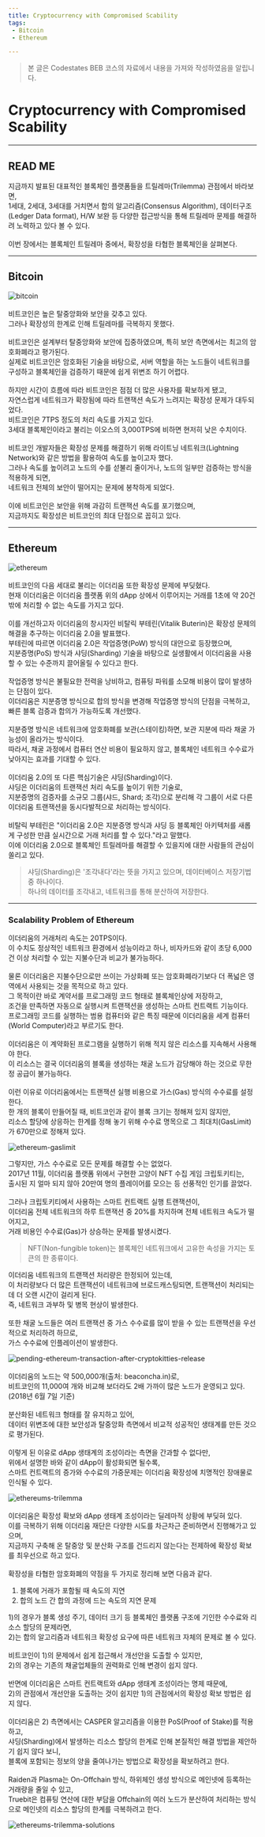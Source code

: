 ```yaml
---
title: Cryptocurrency with Compromised Scability
tags: 
 - Bitcoin
 - Ethereum

---
```


> 본 글은 Codestates BEB 코스의 자료에서 내용을 가져와 작성하였음을 알립니다. 

# Cryptocurrency with Compromised Scability

---

## READ ME
지금까지 발표된 대표적인 블록체인 플랫폼들을 트릴레마(Trilemma) 관점에서 바라보면,  
1세대, 2세대, 3세대를 거치면서 합의 알고리즘(Consensus Algorithm), 데이터구조(Ledger Data format), H/W 보완 등 다양한 접근방식을 통해 트릴레마 문제를 해결하려 노력하고 있다 볼 수 있다.  
<br>
이번 장에서는 블록체인 트릴레마 중에서, 확장성을 타협한 블록체인을 살펴본다.  

---

## Bitcoin
![bitcoin](../../assets/img/bitcoin.png)  
<br>
비트코인은 높은 탈중앙화와 보안을 갖추고 있다.  
그러나 확장성의 한계로 인해 트릴레마를 극복하지 못했다.  
<br>
비트코인은 설계부터 탈중앙화와 보안에 집중하였으며, 특히 보안 측면에서는 최고의 암호화폐라고 평가된다.  
실제로 비트코인은 암호화된 기술을 바탕으로, 서버 역할을 하는 노드들이 네트워크를 구성하고 블록체인을 검증하기 때문에 쉽게 위변조 하기 어렵다.  
<br>
하지만 시간이 흐름에 따라 비트코인은 점점 더 많은 사용자를 확보하게 됐고,  
자연스럽게 네트워크가 확장됨에 따라 트랜잭션 속도가 느려지는 확장성 문제가 대두되었다.
<br>
비트코인은 7TPS 정도의 처리 속도를 가지고 있다.  
3세대 블록체인이라고 불리는 이오스의 3,000TPS에 비하면 현저히 낮은 수치이다.  
<br>
비트코인 개발자들은 확장성 문제를 해결하기 위해 라이트닝 네트워크(Lightning Network)와 같은 방법을 활용하여 속도를 높이고자 했다.  
그러나 속도를 높이려고 노드의 수를 섣불리 줄이거나, 노드의 일부만 검증하는 방식을 적용하게 되면,  
네트워크 전체의 보안이 떨어지는 문제에 봉착하게 되었다.  
<br>
이에 비트코인은 보안을 위해 과감히 트랜잭션 속도를 포기했으며,  
지금까지도 확장성은 비트코인의 최대 단점으로 꼽히고 있다.

---

## Ethereum
![ethereum](../../assets/img/ethereum.png)  
<br>
비트코인의 다음 세대로 불리는 이더리움 또한 확장성 문제에 부딪혔다.  
현재 이더리움은 이더리움 플랫폼 위의 dApp 상에서 이루어지는 거래를 1초에 약 20건밖에 처리할 수 없는 속도를 가지고 있다.  
<br>
이를 개선하고자 이더리움의 창시자인 비탈릭 부테린(Vitalik Buterin)은 확장성 문제의 해결을 추구하는 이더리움 2.0을 발표했다.  
부테린에 따르면 이더리움 2.0은 작업증명(PoW) 방식의 대안으로 등장했으며,  
지분증명(PoS) 방식과 샤딩(Sharding) 기술을 바탕으로 실생활에서 이더리움을 사용할 수 있는 수준까지 끌어올릴 수 있다고 한다.  
<br>
작업증명 방식은 불필요한 전력을 낭비하고, 컴퓨팅 파워를 소모해 비용이 많이 발생하는 단점이 있다.  
이더리움은 지분증명 방식으로 합의 방식을 변경해 작업증명 방식의 단점을 극복하고,  
빠른 블록 검증과 합의가 가능하도록 개선했다.  
<br>
지분증명 방식은 네트워크에 암호화폐를 보관(스테이킹)하면, 보관 지분에 따라 채굴 가능성이 올라가는 방식이다.  
따라서, 채굴 과정에서 컴퓨터 연산 비용이 필요하지 않고, 블록체인 네트워크 수수료가 낮아지는 효과를 기대할 수 있다.  
<br>
이더리움 2.0의 또 다른 핵심기술은 샤딩(Sharding)이다.  
샤딩은 이더리움의 트랜잭션 처리 속도를 높이기 위한 기술로,  
지분증명의 검증자를 소규모 그룹(샤드, Shard; 조각)으로 분리해 각 그룹이 서로 다른 이더리움 트랜잭션을 동시다발적으로 처리하는 방식이다.  
<br>
비탈릭 부테린은 "이더리움 2.0은 지분증명 방식과 샤딩 등 블록체인 아키텍처를 새롭게 구성한 만큼 실시간으로 거래 처리를 할 수 있다."라고 말했다.  
이에 이더리움 2.0으로 블록체인 트릴레마를 해결할 수 있을지에 대한 사람들의 관심이 쏠리고 있다.  

> 샤딩(Sharding)은 '조각내다'라는 뜻을 가지고 있으며, 데이터베이스 저장기법 중 하나이다.  
> 하나의 데이터를 조각내고, 네트워크를 통해 분산하여 저장한다.

---

### Scalability Problem of Ethereum
이더리움의 거래처리 속도는 20TPS이다.  
이 수치도 정상적인 네트워크 환경에서 성능이라고 하나, 비자카드와 같이 초당 6,000건 이상 처리할 수 있는 지불수단과 비교가 불가능하다.  
<br>
물론 이더리움은 지불수단으로만 쓰이는 가상화폐 또는 암호화폐라기보다 더 폭넓은 영역에서 사용되는 것을 목적으로 하고 있다.  
그 목적이란 바로 계약서를 프로그래밍 코드 형태로 블록체인상에 저장하고,  
조건을 만족하면 자동으로 실행시켜 트랜잭션을 생성하는 스마트 컨트랙트 기능이다.  
프로그래밍 코드를 실행하는 범용 컴퓨터와 같은 특징 때문에 이더리움을 세계 컴퓨터(World Computer)라고 부르기도 한다.  
<br>
이더리움은 이 계약화된 프로그램을 실행하기 위해 적지 않은 리소스를 지속해서 사용해야 한다.  
이 리소스는 결국 이더리움의 블록을 생성하는 채굴 노드가 감당해야 하는 것으로 무한정 공급이 불가능하다.  
<br>
이런 이유로 이더리움에서는 트랜잭션 실행 비용으로 가스(Gas) 방식의 수수료를 설정한다.  
한 개의 블록이 만들어질 때, 비트코인과 같이 블록 크기는 정해져 있지 않지만,  
리소스 할당에 상응하는 한계를 정해 놓기 위해 수수료 명목으로 그 최대치(GasLimit)가 670만으로 정해져 있다.  


![ethereum-gaslimit](../../assets/img/ethereum-gaslimit.png)  

그렇지만, 가스 수수료로 모든 문제를 해결할 수는 없었다.  
2017년 11월, 이더리움 플랫폼 위에서 구현한 고양이 NFT 수집 게임 크립토키티는,  
출시된 지 얼마 되지 않아 20만여 명의 플레이어를 모으는 등 선풍적인 인기를 끌었다.  
<br>
그러나 크립토키티에서 사용하는 스마트 컨트랙트 실행 트랜잭션이,  
이더리움 전체 네트워크의 하루 트랜잭션 중 20%를 차지하며 전체 네트워크 속도가 떨어지고,  
거래 비용인 수수료(Gas)가 상승하는 문제를 발생시켰다.  

> NFT(Non-fungible token)는 블록체인 네트워크에서 고유한 속성을 가지는 토큰의 한 종류이다.  

이더리움 네트워크의 트랜잭션 처리량은 한정되어 있는데,  
이 처리량보다 더 많은 트랜잭션이 네트워크에 브로드캐스팅되면, 트랜잭션이 처리되는 데 더 오랜 시간이 걸리게 된다.  
즉, 네트워크 과부하 및 병목 현상이 발생한다.  
<br>
또한 채굴 노드들은 여러 트랜잭션 중 가스 수수료를 많이 받을 수 있는 트랜잭션을 우선적으로 처리하려 하므로,  
가스 수수료에 인플레이션이 발생한다.  

![pending-ethereum-transaction-after-cryptokitties-release](../../assets/img/pending-ethereum-transaction-after-cryptokitties-release.png)  
<br>
이더리움의 노드는 약 500,000개(출처: beaconcha.in)로,  
비트코인의 11,000여 개와 비교해 보더라도 2배 가까이 많은 노드가 운영되고 있다. (2018년 6월 7일 기준)  
<br>
분산화된 네트워크 형태를 잘 유지하고 있어,  
데이터 위변조에 대한 보안성과 탈중앙화 측면에서 비교적 성공적인 생태계를 만든 것으로 평가된다.  
<br>
이렇게 된 이유로 dApp 생태계의 조성이라는 측면을 간과할 수 없다만,  
위에서 설명한 바와 같이 dApp이 활성화되면 될수록,  
스마트 컨트랙트의 증가와 수수료의 가중문제는 이더리움 확장성에 치명적인 장애물로 인식될 수 있다.

![ethereums-trilemma](../../assets/img/ethereums-trilemma.png)  
<br>
이더리움은 확장성 확보와 dApp 생태계 조성이라는 딜레마적 상황에 부딪혀 있다.  
이를 극복하기 위해 이더리움 재단은 다양한 시도를 차근차근 준비하면서 진행해가고 있으며,  
지금까지 구축해 온 탈중앙 및 분산화 구조를 건드리지 않는다는 전제하에 확장성 확보를 최우선으로 하고 있다.  
<br>
확장성을 타협한 암호화폐의 약점을 두 가지로 정리해 보면 다음과 같다.  

1. 블록에 거래가 포함될 때 속도의 지연  
2. 합의 노드 간 합의 과정에 드는 속도의 지연 문제  

1)의 경우가 블록 생성 주기, 데이터 크기 등 블록체인 플랫폼 구조에 기인한 수수료와 리소스 할당의 문제라면,  
2)는 합의 알고리즘과 네트워크 확장성 요구에 따른 네트워크 자체의 문제로 볼 수 있다.  
<br>
비트코인이 1)의 문제에서 쉽게 접근해서 개선안을 도출할 수 있지만,  
2)의 경우는 기존의 채굴업체들의 권력화로 인해 변경이 쉽지 않다.  
<br>
반면에 이더리움은 스마트 컨트랙트와 dApp 생태계 조성이라는 명제 때문에,  
2)의 관점에서 개선안을 도출하는 것이 쉽지만 1)의 관점에서의 확장성 확보 방법은 쉽지 않다.  
<br>
이더리움은 2) 측면에서는 CASPER 알고리즘을 이용한 PoS(Proof of Stake)를 적용하고,  
샤딩(Sharding)에서 발생하는 리소스 할당의 한계로 인해 본질적인 해결 방법을 제안하기 쉽지 않다 보니,  
블록에 포함되는 정보의 양을 줄여나가는 방법으로 확장성을 확보하려고 한다.  
<br>
Raiden과 Plasma는 On-Offchain 방식, 하위체인 생성 방식으로 메인넷에 등록하는 거래량을 줄일 수 있고,  
Truebit은 컴퓨팅 연산에 대한 부담을 Offchain의 여러 노드가 분산하여 처리하는 방식으로 메인넷의 리소스 할당의 한계를 극복하려고 한다.

![ethereums-trilemma-solutions](../../assets/img/ethereums-trilemma-solutions.png)  
